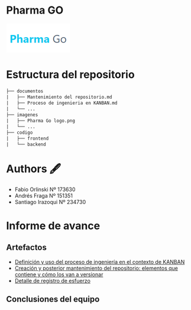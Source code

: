 # Pharma GO

![LOGO](./Imagenes/Pharma%20Go%20logo.png)

# Estructura del repositorio

```
├── documentos
|   ├── Mantenimiento del repositorio.md
|   ├── Proceso de ingenieria en KANBAN.md
|   └── ...
├── imagenes
|   ├── Pharma Go logo.png
|   └── ...
├── codigo
|   ├── frontend
|   └── backend
```
# Authors 🖋️

- Fabio Orlinski Nº 173630
- Andrés Fraga Nº 151351
- Santiago Irazoqui Nº 234730

# Informe de avance

## Artefactos
- [Definición y uso del proceso de ingeniería en el contexto de KANBAN](./Documentos/Proceso%20de%20ingenieria%20en%20KANBAN.md)
- [Creación y posterior mantenimiento del repositorio: elementos que contiene y cómo los van a versionar](./Documentos/Mantenimiento%20del%20repositorio.md)
- [Detalle de registro de esfuerzo](./documentos/Detalle%20de%20registro%20de%20esfuerzo.pdf)

## Conclusiones del equipo
